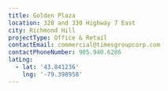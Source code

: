 ```yaml
---
title: Golden Plaza
location: 328 and 330 Highway 7 East
city: Richmond Hill
projectType: Office & Retail
contactEmail: commercial@timesgroupcorp.com
contactPhoneNumber: 905.940.6286
latLng:
  - lat: '43.841236'
    lng: '-79.398958'
---
```



